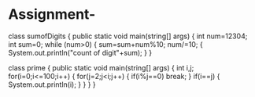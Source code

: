 # Assignment-
class sumofDigits
{
public static void main(string[] args)
{
int num=12304;
int sum=0;
while (num>0)
{
sum=sum+num%10;
num/=10;
{
System.out.println("count of digit"+sum);
}
}

class prime
{
public static void main(string[] args)
{
int i,j;
for(i=0;i<=100;i++)
{
for(j=2;j<i;j++)
{
if(i%j==0)
break;
}
if(i==j)
{
System.out.println(i);
}
}
}
}










